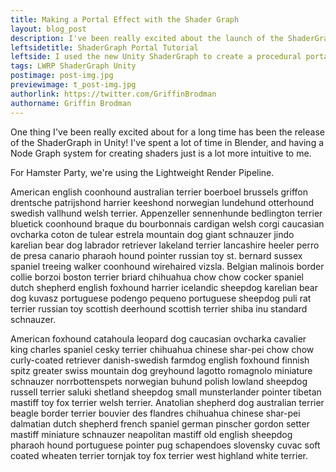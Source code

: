 ```yaml
---
title: Making a Portal Effect with the Shader Graph
layout: blog_post
description: I've been really excited about the launch of the ShaderGraph, and I wanted to share how I made a cool, simple shader for the Hamster Portal.
leftsidetitle: ShaderGraph Portal Tutorial
leftside: I used the new Unity ShaderGraph to create a procedural portal texture, using screenspace coordinates and noise functions.
tags: LWRP ShaderGraph Unity
postimage: post-img.jpg
previewimage: t_post-img.jpg
authorlink: https://twitter.com/GriffinBrodman
authorname: Griffin Brodman
---
```


One thing I've been really excited about for a long time has been the release of the ShaderGraph in Unity! I've spent a lot of time in Blender, and having a Node Graph system for creating shaders just is a lot more intuitive to me.

For Hamster Party, we're using the Lightweight Render Pipeline.

American english coonhound australian terrier boerboel brussels griffon drentsche patrijshond harrier keeshond norwegian lundehund otterhound swedish vallhund welsh terrier. Appenzeller sennenhunde bedlington terrier bluetick coonhound braque du bourbonnais cardigan welsh corgi caucasian ovcharka coton de tulear estrela mountain dog giant schnauzer jindo karelian bear dog labrador retriever lakeland terrier lancashire heeler perro de presa canario pharaoh hound pointer russian toy st. bernard sussex spaniel treeing walker coonhound wirehaired vizsla. Belgian malinois border collie borzoi boston terrier briard chihuahua chow chow cocker spaniel dutch shepherd english foxhound harrier icelandic sheepdog karelian bear dog kuvasz portuguese podengo pequeno portuguese sheepdog puli rat terrier russian toy scottish deerhound scottish terrier shiba inu standard schnauzer.

American foxhound catahoula leopard dog caucasian ovcharka cavalier king charles spaniel cesky terrier chihuahua chinese shar-pei chow chow curly-coated retriever danish-swedish farmdog english foxhound finnish spitz greater swiss mountain dog greyhound lagotto romagnolo miniature schnauzer norrbottenspets norwegian buhund polish lowland sheepdog russell terrier saluki shetland sheepdog small munsterlander pointer tibetan mastiff toy fox terrier welsh terrier. Anatolian shepherd dog australian terrier beagle border terrier bouvier des flandres chihuahua chinese shar-pei dalmatian dutch shepherd french spaniel german pinscher gordon setter mastiff miniature schnauzer neapolitan mastiff old english sheepdog pharaoh hound portuguese pointer pug schapendoes slovensky cuvac soft coated wheaten terrier tornjak toy fox terrier west highland white terrier.

